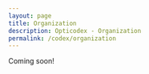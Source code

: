 ```yaml
---
layout: page
title: Organization
description: Opticodex - Organization
permalink: /codex/organization
---
```


Coming soon!